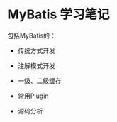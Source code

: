 # MyBatis 学习笔记

包括MyBatis的：

- 传统方式开发
- 注解模式开发

- 一级、二级缓存
- 常用Plugin
- 源码分析

[学习笔记]: https://blog.csdn.net/qq_41049126/category_9963049.html



